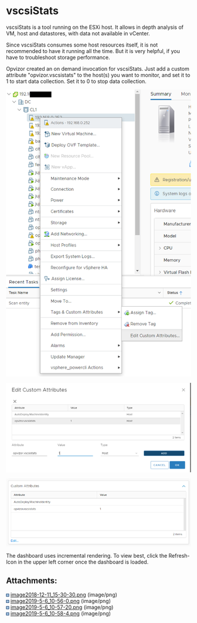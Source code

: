 # vscsiStats

vscsiStats is a tool running on the ESXi host. It allows in depth
analysis of VM, host and datastores, with data not available in vCenter.

Since vscsiStats consumes some host resources itself, it is not
recommended to have it running all the time. But it is very helpful, if
you have to troubleshoot storage performance.

Opvizor created an on demand invocation for vscsiStats. Just add a
custom attribute "opvizor.vscsistats" to the host(s) you want to
monitor, and set it to 1 to start data collection. Set it to 0 to stop
data collection.

![](attachments/860160001/898236423.png)

![](attachments/860160001/898203653.png)

  

![](attachments/860160001/860192780.png?height=250)

  

The dashboard uses incremental rendering. To view best, click the
Refresh-Icon in the upper left corner once the dashboard is loaded.

  

<div class="pageSectionHeader">

## Attachments:

</div>

<div class="greybox" data-align="left">

![](images/icons/bullet_blue.gif)
[image2018-12-11\_15-30-30.png](attachments/860160001/860192780.png)
(image/png)  
![](images/icons/bullet_blue.gif)
[image2019-5-6\_10-56-0.png](attachments/860160001/898236417.png)
(image/png)  
![](images/icons/bullet_blue.gif)
[image2019-5-6\_10-57-20.png](attachments/860160001/898236423.png)
(image/png)  
![](images/icons/bullet_blue.gif)
[image2019-5-6\_10-58-4.png](attachments/860160001/898203653.png)
(image/png)  

</div>
